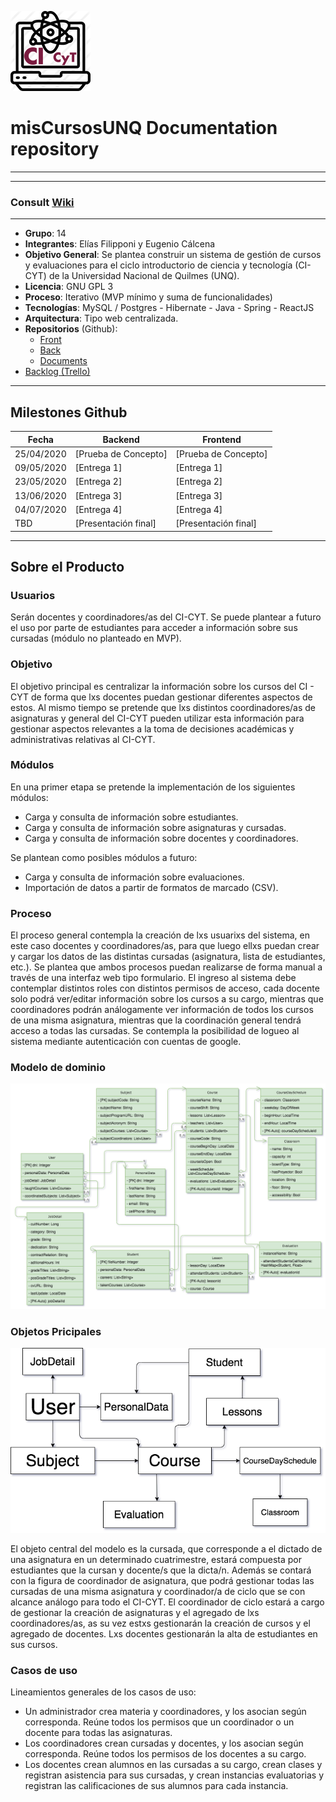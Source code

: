 ![Logo](https://github.com/TheCask/misCursosUNQ-doc/blob/master/logoApp.png)
# misCursosUNQ Documentation repository
---
---
### Consult [Wiki](https://github.com/TheCask/misCursosUNQ-doc/wiki)
---
- **Grupo**: 14
- **Integrantes**: Elías Filipponi y Eugenio Cálcena
- **Objetivo General**: Se plantea construir un sistema de gestión de cursos y evaluaciones para el ciclo introductorio de ciencia y tecnología (CI-CYT) de la Universidad Nacional de Quilmes (UNQ).
- **Licencia**: GNU GPL 3
- **Proceso**: Iterativo (MVP mínimo y suma de funcionalidades)
- **Tecnologías**: MySQL / Postgres - Hibernate - Java - Spring - ReactJS
- **Arquitectura**: Tipo web centralizada.
- **Repositorios** (Github):
  - [Front](https://github.com/TheCask/misCursosUNQ-front.git)
  - [Back](https://github.com/TheCask/misCursosUNQ-back.git)
  - [Documents](https://github.com/TheCask/misCursosUNQ-doc.git)
- [Backlog (Trello)](https://trello.com/invite/b/tBtNOQyX/079461fa54dd03f45fec964b3543d726/miscursosunq)
---
## Milestones Github
| Fecha | Backend | Frontend |
| ------ | ------ | ------ |
| 25/04/2020 | [Prueba de Concepto] | [Prueba de Concepto]
| 09/05/2020 | [Entrega 1] | [Entrega 1]
| 23/05/2020 | [Entrega 2] | [Entrega 2]
| 13/06/2020 | [Entrega 3] | [Entrega 3]
| 04/07/2020 | [Entrega 4] | [Entrega 4]
| TBD | [Presentación final] | [Presentación final]
---
## Sobre el Producto
### Usuarios
Serán docentes y coordinadores/as del CI-CYT. Se puede plantear a futuro el uso por parte de estudiantes para acceder a información sobre sus cursadas (módulo no planteado en MVP).
### Objetivo
El objetivo principal es centralizar la información sobre los cursos del CI - CYT de forma que lxs docentes puedan gestionar diferentes aspectos de estos. Al mismo tiempo se pretende que lxs distintos coordinadores/as de asignaturas y general del CI-CYT pueden utilizar esta información para gestionar aspectos relevantes a la toma de decisiones académicas y administrativas relativas al CI-CYT.
### Módulos
En una primer etapa se pretende la implementación de los siguientes módulos:
- Carga y consulta de información sobre estudiantes.
- Carga y consulta de información sobre asignaturas y cursadas.
- Carga y consulta de información sobre docentes y coordinadores.

Se plantean como posibles módulos a futuro:
- Carga y consulta de información sobre evaluaciones.
- Importación de datos a partir de formatos de marcado (CSV).
### Proceso
El proceso general contempla la creación de lxs usuarixs del sistema, en este caso docentes y coordinadores/as, para que luego ellxs puedan crear y cargar los datos de las distintas cursadas (asignatura, lista de estudiantes, etc.). Se plantea que ambos procesos puedan realizarse de forma manual a través de una interfaz web tipo formulario.
El ingreso al sistema debe contemplar distintos roles con distintos permisos de acceso, cada docente solo podrá ver/editar información sobre los cursos a su cargo, mientras que coordinadores podrán análogamente ver información de todos los cursos de una misma asignatura, mientras que la coordinación general tendrá acceso a todas las cursadas.
Se contempla la posibilidad de logueo al sistema mediante autenticación con cuentas de google.
### Modelo de dominio
![UML](https://github.com/TheCask/misCursosUNQ-doc/blob/master/misCursosUNQ%20Domain.png)

### Objetos Pricipales
![Objects](https://github.com/TheCask/misCursosUNQ-doc/blob/master/Pricipal%20Objects.png)


El objeto central del modelo es la cursada, que corresponde a el dictado de una asignatura en un determinado cuatrimestre, estará compuesta por estudiantes que la cursan y docente/s que la dicta/n. Además se contará con la figura de coordinador de asignatura, que podrá gestionar todas las cursadas de una misma asignatura y coordinador/a de ciclo que se con alcance análogo para todo el CI-CYT. 
El coordinador de ciclo estará a cargo de gestionar la creación de asignaturas y el agregado de lxs coordinadores/as, as su vez estxs gestionarán la creación de cursos y el agregado de docentes. Lxs docentes gestionarán la alta de estudiantes en sus cursos.
### Casos de uso

Lineamientos generales de los casos de uso:

- Un administrador crea materia y coordinadores, y los asocian según corresponda. Reúne todos los permisos que un coordinador o un docente para todas las asignaturas.
- Los coordinadores crean cursadas y docentes, y los asocian según corresponda. Reúne todos los permisos de los docentes a su cargo.
- Los docentes crean alumnos en las cursadas a su cargo, crean clases y registran asistencia para sus cursadas, y crean instancias evaluatorias y registran las calificaciones de sus alumnos para cada instancia. 

